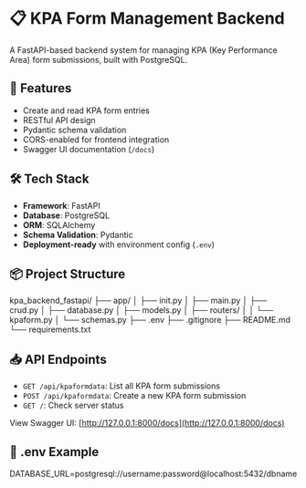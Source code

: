 # 📋 KPA Form Management Backend

A FastAPI-based backend system for managing KPA (Key Performance Area) form submissions, built with PostgreSQL.

## 🚀 Features

- Create and read KPA form entries
- RESTful API design
- Pydantic schema validation
- CORS-enabled for frontend integration
- Swagger UI documentation (`/docs`)

## 🛠️ Tech Stack

- **Framework**: FastAPI
- **Database**: PostgreSQL
- **ORM**: SQLAlchemy
- **Schema Validation**: Pydantic
- **Deployment-ready** with environment config (`.env`)

## 📦 Project Structure

kpa_backend_fastapi/
├── app/
│ ├── init.py
│ ├── main.py
│ ├── crud.py
│ ├── database.py
│ ├── models.py
│ ├── routers/
│ │ └── kpaform.py
│ └── schemas.py
├── .env
├── .gitignore
├── README.md
└── requirements.txt



## 📥 API Endpoints

- `GET /api/kpaformdata`: List all KPA form submissions
- `POST /api/kpaformdata`: Create a new KPA form submission
- `GET /`: Check server status

View Swagger UI: [http://127.0.0.1:8000/docs](http://127.0.0.1:8000/docs)

## 📄 .env Example

DATABASE_URL=postgresql://username:password@localhost:5432/dbname
